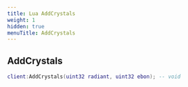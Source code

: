 ```yaml
---
title: Lua AddCrystals
weight: 1
hidden: true
menuTitle: AddCrystals
---
```

## AddCrystals
```lua
client:AddCrystals(uint32 radiant, uint32 ebon); -- void
```